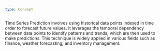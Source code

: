 ```yaml
---
type: Concept
---
```


Time Series Prediction involves using historical data points indexed in time order to forecast future values. It leverages the temporal dependency between data points to identify patterns and trends, which are then used to make predictions. This technique is widely applied in various fields such as finance, weather forecasting, and inventory management.